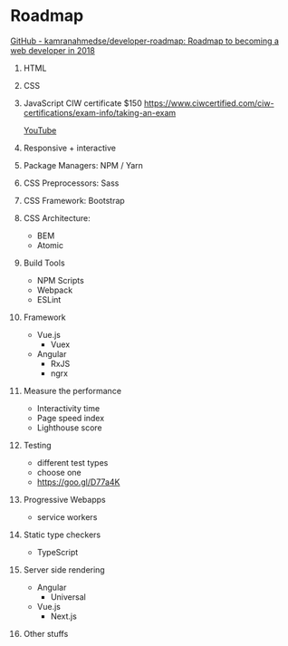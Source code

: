 # Roadmap
[GitHub - kamranahmedse/developer-roadmap: Roadmap to becoming a web developer in 2018](https://github.com/kamranahmedse/developer-roadmap)

1. HTML
2. CSS
3. JavaScript 
    CIW certificate $150 https://www.ciwcertified.com/ciw-certifications/exam-info/taking-an-exam
    
    [YouTube](https://youtu.be/t2CEgPsws3U)
4. Responsive + interactive
5. Package Managers: NPM / Yarn
6. CSS Preprocessors: Sass
7. CSS Framework: Bootstrap
8. CSS Architecture:
    - BEM
    - Atomic
9. Build Tools
    - NPM Scripts
    - Webpack
    - ESLint
10. Framework 
    - Vue.js
      - Vuex
    - Angular
      - RxJS
      - ngrx
11. Measure the performance 
    - Interactivity time
    - Page speed index
    - Lighthouse score
12. Testing
    - different test types
    - choose one
    - https://goo.gl/D77a4K
13. Progressive Webapps
    - service workers
14. Static type checkers
    - TypeScript
15. Server side rendering 
    - Angular
      - Universal 
    - Vue.js
      - Next.js
16. Other stuffs